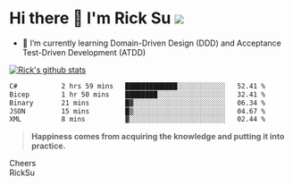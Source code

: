 # Hi there 👋 I'm Rick Su ![](https://komarev.com/ghpvc/?username=ricksu978)
<!--
**ricksu978/ricksu978** is a ✨ _special_ ✨ repository because its `README.md` (this file) appears on your GitHub profile.

Here are some ideas to get you started:

- 🔭 I’m currently working on ...
-->
- 🌱 I’m currently learning Domain-Driven Design (DDD) and Acceptance Test-Driven Development (ATDD)
<!--
- 👯 I’m looking to collaborate on ...
- 🤔 I’m looking for help with ...
- 💬 Ask me about ...
- 📫 How to reach me: ...
- 😄 Pronouns: ...
- ⚡ Fun fact: ...
-->
[![Rick's github stats](https://github-readme-stats.vercel.app/api?username=ricksu978&theme=dark)](https://github.com/ricksu978/ricksu978)

<!--START_SECTION:waka-->

```txt
C#           2 hrs 59 mins   █████████████░░░░░░░░░░░░   52.41 %
Bicep        1 hr 50 mins    ████████░░░░░░░░░░░░░░░░░   32.41 %
Binary       21 mins         █▓░░░░░░░░░░░░░░░░░░░░░░░   06.34 %
JSON         15 mins         █▒░░░░░░░░░░░░░░░░░░░░░░░   04.67 %
XML          8 mins          ▓░░░░░░░░░░░░░░░░░░░░░░░░   02.44 %
```

<!--END_SECTION:waka-->

> **Happiness comes from acquiring the knowledge and putting it into practice.**

Cheers  
RickSu 
